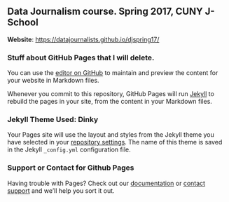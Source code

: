 ## Data Journalism course. Spring 2017, CUNY J-School
**Website**: https://datajournalists.github.io/djspring17/

<!-- In here I will add the Syllabus and other relevant materials. Beware: everything in this repository is publicly available. That means that your homework exercises, comments and professor feedback will live in the open. For your reporting projects you will be asked to create a team repository and invite your professors to it. Your reporting memos, updates and questions regarding reporting projects will live in YOUR team repository (one that you have to create and keep private while you are reporting).
-->


### Stuff about GitHub Pages that I will delete.

You can use the [editor on GitHub](https://github.com/datajournalists/djspring17/edit/master/README.md) to maintain and preview the content for your website in Markdown files.

Whenever you commit to this repository, GitHub Pages will run [Jekyll](https://jekyllrb.com/) to rebuild the pages in your site, from the content in your Markdown files.


### Jekyll Theme Used: Dinky

Your Pages site will use the layout and styles from the Jekyll theme you have selected in your [repository settings](https://github.com/datajournalists/djspring17/settings). The name of this theme is saved in the Jekyll `_config.yml` configuration file.

### Support or Contact for Github Pages

Having trouble with Pages? Check out our [documentation](https://help.github.com/categories/github-pages-basics/) or [contact support](https://github.com/contact) and we’ll help you sort it out.
